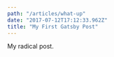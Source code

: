 ```yaml
---
path: "/articles/what-up"
date: "2017-07-12T17:12:33.962Z"
title: "My First Gatsby Post"
---
```


My radical post.